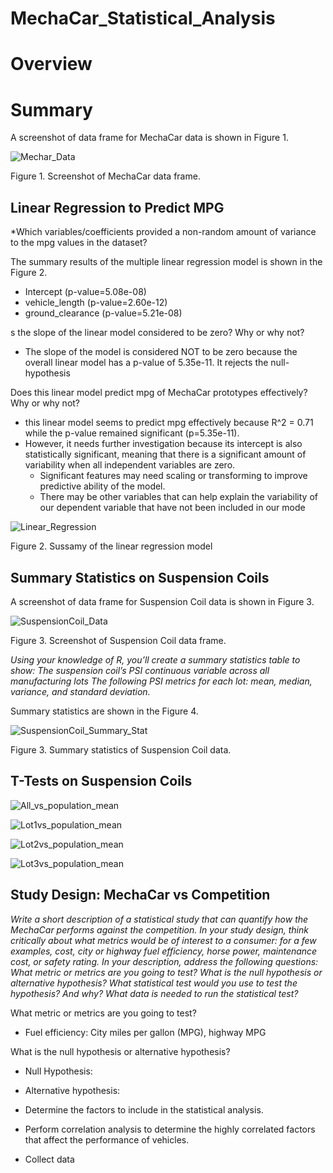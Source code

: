 # MechaCar_Statistical_Analysis

# Overview

# Summary

A screenshot of data frame for MechaCar data is shown in Figure 1. 

![Mechar_Data](/images/MechaCar-data.png)

Figure 1. Screenshot of MechaCar data frame.

## Linear Regression to Predict MPG

*Which variables/coefficients provided a non-random amount of variance to the mpg values in the dataset?

The summary results of the multiple linear regression model is shown in the Figure 2.

- Intercept (p-value=5.08e-08)
- vehicle_length (p-value=2.60e-12)
- ground_clearance (p-value=5.21e-08)


s the slope of the linear model considered to be zero? Why or why not?
- The slope of the model is considered NOT to be zero because the overall linear model has a p-value of 5.35e-11. It rejects the null-hypothesis

Does this linear model predict mpg of MechaCar prototypes effectively? Why or why not?
- this linear model seems to predict mpg effectively because R^2 = 0.71 while the p-value remained significant (p=5.35e-11). 
- However, it needs further investigation because its intercept is also statistically significant, meaning that there is a significant amount of variability when all independent variables are zero. 
  - Significant features may need scaling or transforming to improve predictive ability of the model.
  - There may be other variables that can help explain the variability of our dependent variable that have not been included in our mode  

![Linear_Regression](/images/lm-mpg_vehicle_param.png)

Figure 2. Sussamy of the linear regression model 

## Summary Statistics on Suspension Coils

A screenshot of data frame for Suspension Coil data is shown in Figure 3. 

![SuspensionCoil_Data](/images/suspension-coil-data.png)

Figure 3. Screenshot of Suspension Coil data frame.


*Using your knowledge of R, you’ll create a summary statistics table to show:
The suspension coil’s PSI continuous variable across all manufacturing lots
The following PSI metrics for each lot: mean, median, variance, and standard deviation.*

Summary statistics are shown in the Figure 4. 

![SuspensionCoil_Summary_Stat](/images/total-summary.png)

Figure 3. Summary statistics of Suspension Coil data.

## T-Tests on Suspension Coils

![All_vs_population_mean](/images/ttest-all-vs-popmean.png)

![Lot1vs_population_mean](/images/ttest-lot1-vs-popmean.png)

![Lot2vs_population_mean](/images/ttest-lot2-vs-popmean.png)

![Lot3vs_population_mean](/images/ttest-lot3-vs-popmean.png)


## Study Design: MechaCar vs Competition



*Write a short description of a statistical study that can quantify how the MechaCar performs against the competition. In your study design, think critically about what metrics would be of interest to a consumer: for a few examples, cost, city or highway fuel efficiency, horse power, maintenance cost, or safety rating.
In your description, address the following questions:
What metric or metrics are you going to test?
What is the null hypothesis or alternative hypothesis?
What statistical test would you use to test the hypothesis? And why?
What data is needed to run the statistical test?*

What metric or metrics are you going to test?
- Fuel efficiency: City miles per gallon (MPG), highway MPG

What is the null hypothesis or alternative hypothesis?
- Null Hypothesis:
- Alternative hypothesis:

- Determine the factors to include in the statistical analysis.
- Perform correlation analysis to determine the highly correlated factors that affect the performance of vehicles.
- Collect data 


